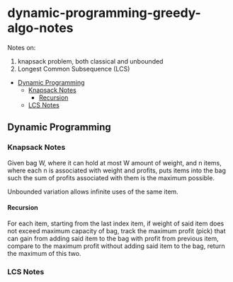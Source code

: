 # dynamic-programming-greedy-algo-notes

Notes on:

1. knapsack problem, both classical and unbounded
2. Longest Common Subsequence (LCS)

- [Dynamic Programming](#dynamic-programming)
    - [Knapsack Notes](#knapsack-notes)
        - [Recursion](#recursion)
    - [LCS Notes](#lcs-notes)

## Dynamic Programming

### Knapsack Notes

Given bag W, where it can hold at most W amount of weight, and n items, where
each n is associated with weight and profits, puts items into the bag such the
sum of profits associated with them is the maximum possible.

Unbounded variation allows infinite uses of the same item.

#### Recursion

For each item, starting from the last index item, if weight of said item does
not exceed maximum capacity of bag, track the maximum profit (pick) that can
gain from adding said item to the bag with profit from previous item, compare to
the maximum profit without adding said item to the bag, return the maximum of
this two.

### LCS Notes
